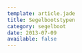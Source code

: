 ```yaml
---
template: article.jade
title: Segelbootstypen
category: segelboot
date: 2013-07-09
available: false
---
```

